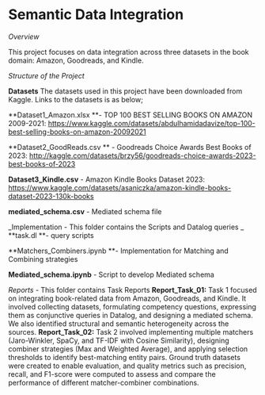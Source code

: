 # Semantic Data Integration

_Overview_

This project focuses on data integration across three datasets in the book domain: Amazon, Goodreads, and Kindle.

_Structure of the Project_

**Datasets** 
The datasets used in this project have been downloaded from Kaggle. Links to the datasets is as below;

**Dataset1_Amazon.xlsx **- TOP 100 BEST SELLING BOOKS ON AMAZON 2009-2021: https://www.kaggle.com/datasets/abdulhamidadavize/top-100-best-selling-books-on-amazon-20092021

**Dataset2_GoodReads.csv ** - Goodreads Choice Awards Best Books of 2023: http://kaggle.com/datasets/brzy56/goodreads-choice-awards-2023-best-books-of-2023

**Dataset3_Kindle.csv** - Amazon Kindle Books Dataset 2023: https://www.kaggle.com/datasets/asaniczka/amazon-kindle-books-dataset-2023-130k-books

**mediated_schema.csv** - Mediated schema file

_Implementation - This folder contains the Scripts and Datalog queries
_
**task.dl **- query scripts

**Matchers_Combiners.ipynb **- Implementation for Matching and Combining strategies

**Mediated_schema.ipynb** - Script to develop Mediated schema


_Reports_ - This folder contains Task Reports
**Report_Task_01:** Task 1 focused on integrating book-related data from Amazon, Goodreads, and Kindle. It involved collecting datasets, formulating competency questions, expressing them as conjunctive queries in Datalog, and designing a mediated schema. We also identified structural and semantic heterogeneity across the sources.
**Report_Task_02:** Task 2 involved implementing multiple matchers (Jaro-Winkler, SpaCy, and TF-IDF with Cosine Similarity), designing combiner strategies (Max and Weighted Average), and applying selection thresholds to identify best-matching entity pairs. Ground truth datasets were created to enable evaluation, and quality metrics such as precision, recall, and F1-score were computed to assess and compare the performance of different matcher-combiner combinations.

